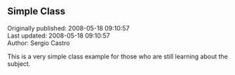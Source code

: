 ## Simple Class  
Originally published: 2008-05-18 09:10:57  
Last updated: 2008-05-18 09:10:57  
Author: Sergio Castro  
  
This is a very simple class example for those who are still learning about the subject.
